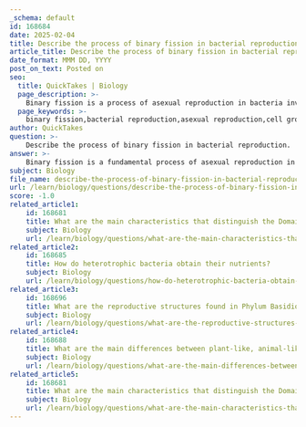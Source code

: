 ```yaml
---
_schema: default
id: 168684
date: 2025-02-04
title: Describe the process of binary fission in bacterial reproduction.
article_title: Describe the process of binary fission in bacterial reproduction.
date_format: MMM DD, YYYY
post_on_text: Posted on
seo:
  title: QuickTakes | Biology
  page_description: >-
    Binary fission is a process of asexual reproduction in bacteria involving cell growth, DNA replication, chromosome segregation, septum formation, and cytokinesis, resulting in two identical daughter cells.
  page_keywords: >-
    binary fission,bacterial reproduction,asexual reproduction,cell growth,DNA replication,chromosome segregation,formation of septum,cytokinesis
author: QuickTakes
question: >-
    Describe the process of binary fission in bacterial reproduction.
answer: >-
    Binary fission is a fundamental process of asexual reproduction in bacteria, allowing them to rapidly proliferate. Here’s a detailed description of the process:\n\n1. **Cell Growth**: The process begins when a bacterial cell grows to a certain size. During this growth phase, the cell synthesizes new cellular components, including proteins, ribosomes, and nucleic acids, to prepare for division.\n\n2. **DNA Replication**: Bacteria typically have a single circular chromosome. Before division, this chromosome is replicated. The origin of replication is where the DNA begins to unwind and duplicate, resulting in two identical copies of the chromosome.\n\n3. **Chromosome Segregation**: After replication, the two chromosomes move to opposite ends of the cell. This movement is facilitated by the growth of the cell membrane and cell wall, which elongates during this phase.\n\n4. **Formation of the Septum**: As the cell elongates, a septum (a partition) begins to form in the middle of the cell. This septum is created by the inward growth of the cell membrane and cell wall material.\n\n5. **Cytokinesis**: The septum continues to grow inward until it completely divides the cell into two separate daughter cells. Each daughter cell receives one copy of the chromosome and a share of the cellular components.\n\n6. **Completion**: Once the septum is fully formed, the two daughter cells are released, and they may remain attached in chains or clusters, depending on the species and environmental conditions. Each daughter cell is genetically identical to the original cell.\n\nThis process allows bacteria to reproduce quickly, especially in favorable environments, leading to the formation of large colonies. Binary fission is efficient and enables rapid adaptation to changing conditions, although it does not contribute to genetic diversity, which can occur through processes like conjugation. \n\nIn summary, binary fission is a straightforward yet effective method of reproduction for bacteria, characterized by the duplication of cellular components and the division of a single cell into two identical daughter cells.
subject: Biology
file_name: describe-the-process-of-binary-fission-in-bacterial-reproduction.md
url: /learn/biology/questions/describe-the-process-of-binary-fission-in-bacterial-reproduction
score: -1.0
related_article1:
    id: 168681
    title: What are the main characteristics that distinguish the Domain Archaea from other domains?
    subject: Biology
    url: /learn/biology/questions/what-are-the-main-characteristics-that-distinguish-the-domain-archaea-from-other-domains
related_article2:
    id: 168685
    title: How do heterotrophic bacteria obtain their nutrients?
    subject: Biology
    url: /learn/biology/questions/how-do-heterotrophic-bacteria-obtain-their-nutrients
related_article3:
    id: 168696
    title: What are the reproductive structures found in Phylum Basidiomycota?
    subject: Biology
    url: /learn/biology/questions/what-are-the-reproductive-structures-found-in-phylum-basidiomycota
related_article4:
    id: 168688
    title: What are the main differences between plant-like, animal-like, and fungal-like protists?
    subject: Biology
    url: /learn/biology/questions/what-are-the-main-differences-between-plantlike-animallike-and-fungallike-protists
related_article5:
    id: 168681
    title: What are the main characteristics that distinguish the Domain Archaea from other domains?
    subject: Biology
    url: /learn/biology/questions/what-are-the-main-characteristics-that-distinguish-the-domain-archaea-from-other-domains
---
```


&nbsp;